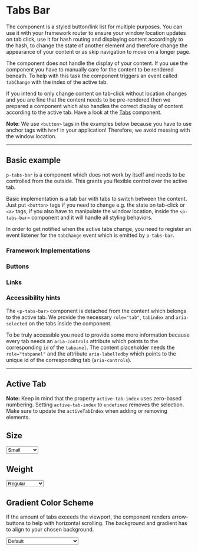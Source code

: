 # Tabs Bar

The component is a styled button/link list for multiple purposes. You can use it with your framework router to ensure
your window location updates on tab click, use it for hash routing and displaying content accordingly to the hash, to change the state of another element
and therefore change the appearance of your content or as skip navigation to move on a longer page.

The component does not handle the display of your content. If you use the component you have to manually care for the
content to be rendered beneath. To help with this task the component triggers an event called `tabChange` with the index
of the active tab.

If you intend to only change content on tab-click without location changes and you are fine that the content needs to be pre-rendered then we prepared a component which also
handles the correct display of content according to the active tab. Have a look at the [Tabs](components/tabs) component.

**Note**: We use `<button>` tags in the examples below because you have to use anchor tags with `href`
in your application! Therefore, we avoid messing with the window location.

---

## Basic example

`p-tabs-bar` is a component which does not work by itself and needs to be controlled from the outside.
This grants you flexible control over the active tab.


Basic implementation is a tab bar with tabs to switch between the content. Just put `<button>` tags if you need to change e.g. the state on tab-click or `<a>`
tags, if you also have to manipulate the window location, inside the `<p-tabs-bar>` component and it will handle all styling behaviors.

In order to get notified when the active tabs change, you need to register an event listener for the `tabChange` event which is emitted by `p-tabs-bar`.

### Framework Implementations

<Playground :frameworks="frameworks"></Playground>

### Buttons

<Playground :markup="basicButton" :config="config"></Playground>

### Links

<Playground :markup="basicAnchor" :config="config"></Playground>

### <p-icon name="accessibility" size="medium" color="notification-neutral" aria-hidden="true"></p-icon> Accessibility hints

The `<p-tabs-bar>` component is detached from the content which belongs to the active tab. We provide the necessary `role="tab"`, `tabindex` and `aria-selected` on the tabs inside the component.

To be truly accessible you need to provide some more information because every tab needs an `aria-controls` attribute which points to the corresponding `id` of the `tabpanel`. 
The content placeholder needs the `role="tabpanel"` and the attribute `aria-labelledby` which points to the unique id of the corresponding tab (`aria-controls`).

<Playground class="playground-tabs-bar" :markup="accessibility" :config="config"></Playground>

---
## Active Tab

**Note:** Keep in mind that the property `active-tab-index` uses zero-based numbering. Setting `active-tab-index` to `undefined` removes the selection. Make sure to update the `activeTabIndex` when adding or removing elements.

<Playground class="playground-tabs-bar" :markup="activeTab" :config="config"></Playground>

## Size

<Playground :markup="sizeMarkup" :config="config">
  <select v-model="size">
    <option disabled>Select size</option>
    <option value="small">Small</option>
    <option value="medium">Medium</option>
  </select>
</Playground>

## Weight

<Playground :markup="weightMarkup" :config="config">
  <select v-model="weight">
    <option disabled>Select weight</option>
    <option value="regular">Regular</option>
    <option value="semibold">SemiBold</option>
  </select>
</Playground>

## Gradient Color Scheme

If the amount of tabs exceeds the viewport, the component renders arrow-buttons to help with horizontal scrolling.
The background and gradient has to align to your chosen background.

<Playground :markup="gradientMarkup" :config="{ ...config, colorScheme: gradientColorScheme }">
  <select v-model="gradientColorScheme">
    <option disabled>Select gradient-color-scheme</option>
    <option value="default">Default</option>
    <option value="surface">Surface</option>
  </select>
</Playground>

<script lang="ts">
import Vue from 'vue';
import Component from 'vue-class-component';

const buildButton = (name: string) => `  <button type="button">Tab ${name}</button>`;
const buildAnchor = (name: string) => `  <a>Tab ${name}</a>`;
const buildTabPanel = (id: number) => `<div id="tab-panel-${id}" hidden role="tabpanel" aria-labelledby="tab-item-${id}">
  <p-text>Your content of Tab ${id}</p-text> 
</div>`;
  
@Component
export default class Code extends Vue {
  config = { themeable: true };

  frameworks = {
    'vanilla-js': `tabsBar.addEventListener('tabChange', (tabChangeEvent) => {
  const { activeTabIndex } = tabChangeEvent.detail;
  tabChangeEvent.target.setAttribute('active-tab-index', activeTabIndex);
});`,
    angular: `import { Component } from '@angular/core';
import type { TabChangeEvent } from '@porsche-design-system/components-angular';

@Component({
  selector: 'tabs-bar-page',
  template: \`<p-tabs-bar [activeTabIndex]="tabIndex" (tabChange)="onTabChange($event)">...</p-tabs-bar>\`,
})
export class TabsBarPage {
  tabIndex: number;

  onTabChange(e: CustomEvent<TabChangeEvent>) {
    const { activeTabIndex } = e.detail;
    this.tabIndex = activeTabIndex;
  }
}`,
    react: `import { useCallback, useState } from 'react';
import { PTabsBar } from '@porsche-design-system/components-react';
import type { TabChangeEvent } from '@porsche-design-system/components-react';

const TabsBarPage = (): JSX.Element => {
    const [tabIndex, setTabIndex] = useState<number>();
    const onTabChange = useCallback((e: CustomEvent<TabChangeEvent>) => {
        const { activeTabIndex } = e.detail;
        setTabIndex(activeTabIndex);
    }, []);

    return <PTabsBar activeTabIndex={tabIndex} onTabChange={onTabChange}>...</PTabsBar>
}`,
    };

  weight = 'semibold';
  size = 'medium';
  gradientColorScheme = 'surface';

  basicButton =
`<p-tabs-bar>
${['One', 'Two', 'Three'].map(buildButton).join('\n')}
</p-tabs-bar>`;

  basicAnchor =
`<p-tabs-bar>
${['One', 'Two', 'Three'].map(buildAnchor).join('\n')}
</p-tabs-bar>`;

  accessibility =
`<p-tabs-bar active-tab-index="0">
  <button type="button" id="tab-item-1" aria-controls="tab-panel-1">Tab One</button>
  <button type="button" id="tab-item-2" aria-controls="tab-panel-2">Tab Two</button>
  <button type="button" id="tab-item-3" aria-controls="tab-panel-3">Tab Three</button>
</p-tabs-bar>
 
${[1, 2, 3].map(buildTabPanel).join('\n')}`;

  get sizeMarkup() {
    return `<p-tabs-bar size="${this.size}">
${['One', 'Two', 'Three'].map(buildButton).join('\n')}
</p-tabs-bar>`;
  }

  get weightMarkup() {
    return `<p-tabs-bar weight="${this.weight}">
${['One', 'Two', 'Three'].map(buildButton).join('\n')}
</p-tabs-bar>`;
    }
    
  get gradientMarkup() {
    return `<p-tabs-bar gradient-color-scheme="${this.gradientColorScheme}">
${['One', 'Two', 'Three', 'Four', 'Five', 'Six', 'Seven', 'Eight', 'Nine', 'Ten', 'Eleven', 'Twelve', 'Thirteen', 'Fourteen', 'Fifteen', 'Sixteen', 'Seventeen', 'Eighteen', 'Nineteen', 'Twenty']
  .map(buildButton).join('\n')}
</p-tabs-bar>`;
  }
    
  activeTab =
`<p-tabs-bar active-tab-index="0">
${['One', 'Two', 'Three'].map(buildButton).join('\n')}
</p-tabs-bar>`;
    
  mounted(){
    // initially update tabsBars with activeTabIndex attribute in playground
   this.updateAndRegister();
    
    // theme switch needs to register event listeners again
    const themeTabs = this.$el.querySelectorAll('.playground > p-tabs-bar');      
    themeTabs.forEach(tabs => tabs.addEventListener('tabChange', (e) => {
      this.updateAndRegister(); 
    }));    
  }
  
  updated(){
    this.registerEvents();
  }

  updateAndRegister() {
    this.updateActiveTabIndex(this.$el.querySelector('.playground-tabs-bar .example p-tabs-bar'));      
    this.registerEvents();
  }
  
  registerEvents() {
    const tabsBars = this.$el.querySelectorAll('.playground:not(.playground-tabs-bar) .example .demo p-tabs-bar');
    tabsBars.forEach(tabsBar => tabsBar.addEventListener('tabChange', this.onTabChange));

    //bind tabsBars with activeTabIndex set as attribute
    const tabsBarsWithActiveIndex = this.$el.querySelectorAll('.playground-tabs-bar .example .demo p-tabs-bar');
    tabsBarsWithActiveIndex.forEach(tabsBar => tabsBar.addEventListener('tabChange', (e: CustomEvent<TabChangeEvent>)=> {
      this.onTabChange(e);
      this.updateActiveTabIndex(e.target, e.detail.activeTabIndex);
    }));
  }
  
  hiddenNodes = null;
  onTabChange =  (e: CustomEvent) => {
      const { activeTabIndex } = e.detail;
      e.target.setAttribute('active-tab-index', activeTabIndex);     
  }

  updateActiveTabIndex = (tabs: HTMLElement, newIndex: number = 0) => {
    // manipulate code only section only in order to not rerender component and loose animations
    const example = tabs.parentElement.parentElement;
    const demo = example.querySelector('.demo');
    const code = example.querySelector('code');
    const attrs = code.querySelectorAll('.token:first-child .attr-value');
    
    // manipulate activeTabIndex
    if (attrs.length) {
      attrs[attrs.length - 1].innerText = `="${newIndex}"`; 
    }
    
    // manipulate hidden attribute in code of accessibility playground
    if (code.innerHTML.includes('Your content of Tab')) {
      if (!this.hiddenNodes) {
        this.hiddenNodes = document.evaluate("//span[text()='hidden']", document, null, XPathResult.ORDERED_NODE_SNAPSHOT_TYPE, null);
      }

      // hide/show and adjust offset of hidden attribute
      for (let i = 0; i < this.hiddenNodes.snapshotLength; i++) {
        const item = this.hiddenNodes.snapshotItem(i);
        item.style.marginLeft = '';
        item.innerText = 'hidden';
        
        if (i === newIndex) {
          item.style.marginLeft = '-9px';
          item.innerText = '';
        }
      }
      
      const panels = Array.from(demo.querySelectorAll('[role="tabpanel"]'));
      panels.forEach((panel, i) => {
        panel.setAttribute('hidden', '');
        if (i === newIndex) {
          panel.removeAttribute('hidden');
        }
      });
    }
  }
}
</script>
